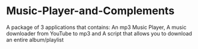 # Music-Player-and-Complements
A package of 3 applications that contains: An mp3 Music Player, A music downloader from YouTube to mp3 and A script that allows you to download an entire album/playlist
